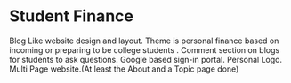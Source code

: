 # Student Finance

Blog Like website design and layout.
Theme is personal finance based on incoming or preparing to be college students .
Comment section on blogs for students to ask questions.
Google based sign-in portal. 
Personal Logo.
Multi Page website.(At least the About and a Topic page done)
